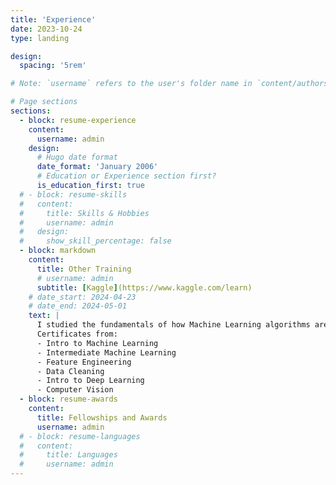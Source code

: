 ```yaml
---
title: 'Experience'
date: 2023-10-24
type: landing

design:
  spacing: '5rem'

# Note: `username` refers to the user's folder name in `content/authors/`

# Page sections
sections:
  - block: resume-experience
    content:
      username: admin
    design:
      # Hugo date format
      date_format: 'January 2006'
      # Education or Experience section first?
      is_education_first: true
  # - block: resume-skills
  #   content:
  #     title: Skills & Hobbies
  #     username: admin
  #   design:
  #     show_skill_percentage: false
  - block: markdown
    content:
      title: Other Training
      # username: admin
      subtitle: [Kaggle](https://www.kaggle.com/learn)
    # date_start: 2024-04-23
    # date_end: 2024-05-01
    text: |
      I studied the fundamentals of how Machine Learning algorithms are constructed and used, how feature engineering is done, and some techniques for building and applying deep learning algorithms. 
      Certificates from:
      - Intro to Machine Learning
      - Intermediate Machine Learning
      - Feature Engineering
      - Data Cleaning
      - Intro to Deep Learning
      - Computer Vision
  - block: resume-awards
    content:
      title: Fellowships and Awards
      username: admin
  # - block: resume-languages
  #   content:
  #     title: Languages
  #     username: admin
---
```

